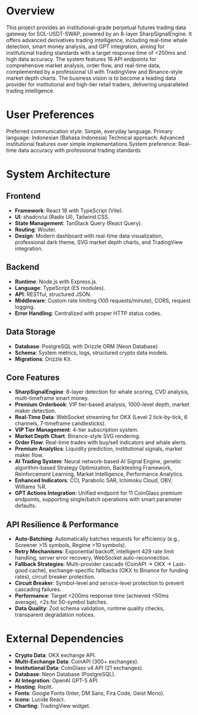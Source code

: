 # Overview

This project provides an institutional-grade perpetual futures trading data gateway for SOL-USDT-SWAP, powered by an 8-layer SharpSignalEngine. It offers advanced derivatives trading intelligence, including real-time whale detection, smart money analysis, and GPT integration, aiming for institutional trading standards with a target response time of <200ms and high data accuracy. The system features 16 API endpoints for comprehensive market analysis, order flow, and real-time data, complemented by a professional UI with TradingView and Binance-style market depth charts. The business vision is to become a leading data provider for institutional and high-tier retail traders, delivering unparalleled trading intelligence.

# User Preferences

Preferred communication style: Simple, everyday language.
Primary language: Indonesian (Bahasa Indonesia)
Technical approach: Advanced institutional features over simple implementations
System preference: Real-time data accuracy with professional trading standards

# System Architecture

## Frontend
- **Framework**: React 18 with TypeScript (Vite).
- **UI**: shadcn/ui (Radix UI), Tailwind CSS.
- **State Management**: TanStack Query (React Query).
- **Routing**: Wouter.
- **Design**: Modern dashboard with real-time data visualization, professional dark theme, SVG market depth charts, and TradingView integration.

## Backend
- **Runtime**: Node.js with Express.js.
- **Language**: TypeScript (ES modules).
- **API**: RESTful, structured JSON.
- **Middleware**: Custom rate limiting (100 requests/minute), CORS, request logging.
- **Error Handling**: Centralized with proper HTTP status codes.

## Data Storage
- **Database**: PostgreSQL with Drizzle ORM (Neon Database).
- **Schema**: System metrics, logs, structured crypto data models.
- **Migrations**: Drizzle Kit.

## Core Features
- **SharpSignalEngine**: 8-layer detection for whale scoring, CVD analysis, multi-timeframe smart money.
- **Premium Orderbook**: VIP tier-based analysis, 1000-level depth, market maker detection.
- **Real-Time Data**: WebSocket streaming for OKX (Level 2 tick-by-tick, 6 channels, 7-timeframe candlesticks).
- **VIP Tier Management**: 4-tier subscription system.
- **Market Depth Chart**: Binance-style SVG rendering.
- **Order Flow**: Real-time trades with buy/sell indicators and whale alerts.
- **Premium Analytics**: Liquidity prediction, institutional signals, market maker flow.
- **AI Trading System**: Neural network-based AI Signal Engine, genetic algorithm-based Strategy Optimization, Backtesting Framework, Reinforcement Learning, Market Intelligence, Performance Analytics.
- **Enhanced Indicators**: CCI, Parabolic SAR, Ichimoku Cloud, OBV, Williams %R.
- **GPT Actions Integration**: Unified endpoint for 11 CoinGlass premium endpoints, supporting single/batch operations with smart parameter defaults.

## API Resilience & Performance
- **Auto-Batching**: Automatically batches requests for efficiency (e.g., Screener >15 symbols, Regime >10 symbols).
- **Retry Mechanisms**: Exponential backoff, intelligent 429 rate limit handling, server error recovery, WebSocket auto-reconnection.
- **Fallback Strategies**: Multi-provider cascade (CoinAPI → OKX → Last-good cache), exchange-specific fallbacks (OKX to Binance for funding rates), circuit breaker protection.
- **Circuit Breaker**: Symbol-level and service-level protection to prevent cascading failures.
- **Performance**: Target <200ms response time (achieved <50ms average), <2s for 50-symbol batches.
- **Data Quality**: Zod schema validation, runtime quality checks, transparent degradation notices.

# External Dependencies

- **Crypto Data**: OKX exchange API.
- **Multi-Exchange Data**: CoinAPI (300+ exchanges).
- **Institutional Data**: CoinGlass v4 API (21 exchanges).
- **Database**: Neon Database (PostgreSQL).
- **AI Integration**: OpenAI GPT-5 API.
- **Hosting**: Replit.
- **Fonts**: Google Fonts (Inter, DM Sans, Fira Code, Geist Mono).
- **Icons**: Lucide React.
- **Charting**: TradingView widget.
